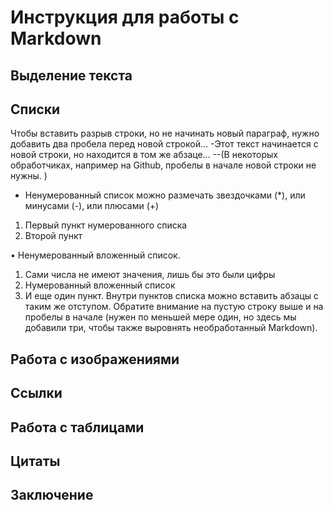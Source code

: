 # Инструкция для работы с Markdown
## Выделение текста
## Списки

Чтобы вставить разрыв строки, но не начинать новый параграф, нужно добавить два пробела перед новой строкой… 
  -Этот текст начинается с новой строки, но находится в том же абзаце… --(В некоторых обработчиках, например на Github, пробелы в начале новой
строки не нужны. )

* Ненумерованный список можно размечать звездочками (*), или минусами (-), или плюсами (+)

1. Первый пункт нумерованного списка
2. Второй пункт

• Ненумерованный вложенный список.

1. Сами числа не имеют значения, лишь бы это были цифры
2. Нумерованный вложенный список
3. И еще один пункт.
Внутри пунктов списка можно вставить абзацы с таким же отступом. Обратите внимание на пустую строку выше и на пробелы в начале (нужен по меньшей мере один, но здесь мы добавили три, чтобы также выровнять необработанный
Markdown).

## Работа с изображениями
## Ссылки
## Работа с таблицами
## Цитаты
## Заключение